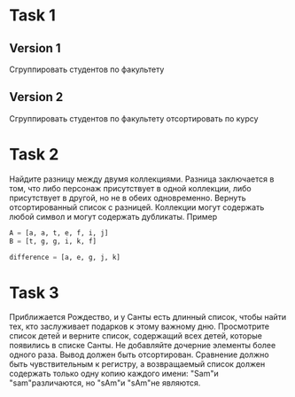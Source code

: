 # Task 1

## Version 1

Сгруппировать студентов по факультету

## Version 2

Сгруппировать студентов по факультету отсортировать по курсу

# Task 2

Найдите разницу между двумя коллекциями. Разница заключается в том, что либо персонаж присутствует в одной коллекции,
либо присутствует в другой, но не в обеих одновременно. Вернуть отсортированный список с разницей. Коллекции могут
содержать любой символ и могут содержать дубликаты. Пример

```python
A = [a, a, t, e, f, i, j]
B = [t, g, g, i, k, f]

difference = [a, e, g, j, k]
```

# Task 3

Приближается Рождество, и у Санты есть длинный список, чтобы найти тех, кто заслуживает подарков к этому важному дню.
Просмотрите список детей и верните список, содержащий всех детей, которые появились в списке Санты. Не добавляйте
дочерние элементы более одного раза. Вывод должен быть отсортирован. Сравнение должно быть чувствительным к регистру, а
возвращаемый список должен содержать только одну копию каждого имени:
"Sam"и "sam"различаются, но "sAm"и "sAm"не являются.
